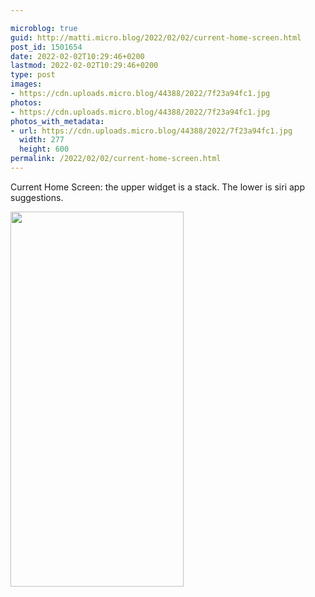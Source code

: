 ```yaml
---

microblog: true
guid: http://matti.micro.blog/2022/02/02/current-home-screen.html
post_id: 1501654
date: 2022-02-02T10:29:46+0200
lastmod: 2022-02-02T10:29:46+0200
type: post
images:
- https://cdn.uploads.micro.blog/44388/2022/7f23a94fc1.jpg
photos:
- https://cdn.uploads.micro.blog/44388/2022/7f23a94fc1.jpg
photos_with_metadata:
- url: https://cdn.uploads.micro.blog/44388/2022/7f23a94fc1.jpg
  width: 277
  height: 600
permalink: /2022/02/02/current-home-screen.html
---
```

Current Home Screen: the upper widget is a stack. The lower is siri app suggestions.

<img src="uploads/2022/7f23a94fc1.jpg" width="277" height="600" alt="" />
